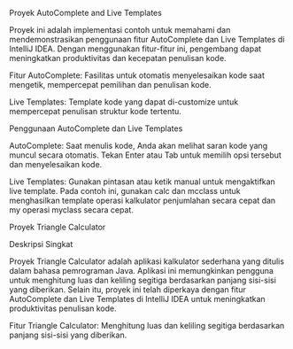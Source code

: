 Proyek AutoComplete and Live Templates

Proyek ini adalah implementasi contoh untuk memahami dan mendemonstrasikan penggunaan fitur AutoComplete dan Live Templates di IntelliJ IDEA. Dengan menggunakan fitur-fitur ini, pengembang dapat meningkatkan produktivitas dan kecepatan penulisan kode.

Fitur
AutoComplete: Fasilitas untuk otomatis menyelesaikan kode saat mengetik, mempercepat pemilihan dan penulisan kode.

Live Templates: Template kode yang dapat di-customize untuk mempercepat penulisan struktur kode tertentu.

Penggunaan AutoComplete dan Live Templates

AutoComplete: Saat menulis kode, Anda akan melihat saran kode yang muncul secara otomatis. Tekan Enter atau Tab untuk memilih opsi tersebut dan menyelesaikan kode.

Live Templates: Gunakan pintasan atau ketik manual untuk mengaktifkan live template. Pada contoh ini, gunakan calc dan mcclass untuk menghasilkan template operasi kalkulator penjumlahan secara cepat dan my operasi myclass secara cepat.

Proyek Triangle Calculator

Deskripsi Singkat

Proyek Triangle Calculator adalah aplikasi kalkulator sederhana yang ditulis dalam bahasa pemrograman Java. Aplikasi ini memungkinkan pengguna untuk menghitung luas dan keliling segitiga berdasarkan panjang sisi-sisi yang diberikan. Selain itu, proyek ini telah diperkaya dengan fitur AutoComplete dan Live Templates di IntelliJ IDEA untuk meningkatkan produktivitas penulisan kode.

Fitur
Triangle Calculator: Menghitung luas dan keliling segitiga berdasarkan panjang sisi-sisi yang diberikan.

